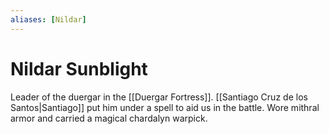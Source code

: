 ```yaml
---
aliases: [Nildar]
---
```

# Nildar Sunblight
Leader of the duergar in the [[Duergar Fortress]]. [[Santiago Cruz de los Santos|Santiago]] put him under a spell to aid us in the battle. Wore mithral armor and carried a magical chardalyn warpick.